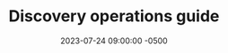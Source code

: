 ---
date: 2023-07-24 09:00:00 -0500
kicker: HCD Guide Series
title: "Discovery operations guide"
deck: "Step-by-step guidance on how to conduct discovery research"
summary: "Step-by-step guidance on how to conduct discovery research"
guide: hcd-discovery-operations
image: hcd-discovery-operations
primary_image: hcd-discovery-operations
layout: single
weight: 3
---